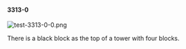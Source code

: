 #### 3313-0
![test-3313-0-0.png](https://github.com/lil-lab/nlvr/raw/master/nlvr/test/images/1/test-3313-0-0.png "test-3313-0-0.png")

There is a black block as the top of a tower with four blocks.